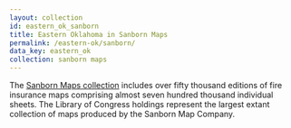 ```yaml
---
layout: collection
id: eastern_ok_sanborn
title: Eastern Oklahoma in Sanborn Maps
permalink: /eastern-ok/sanborn/
data_key: eastern_ok
collection: sanborn maps
---
```


The [Sanborn Maps collection](https://www.loc.gov/collections/sanborn-maps/about-this-collection/) includes over fifty thousand editions of fire insurance maps comprising almost seven hundred thousand individual sheets. The Library of Congress holdings represent the largest extant collection of maps produced by the Sanborn Map Company. 